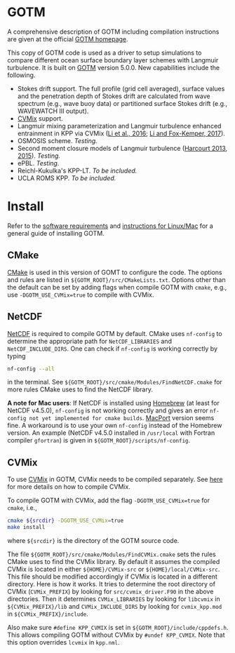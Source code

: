 # GOTM

A comprehensive description of GOTM including compilation instructions are given at the official [GOTM homepage](http://gotm.net).

This copy of GOTM code is used as a driver to setup simulations to compare different ocean surface boundary layer schemes with Langmuir turbulence. It is built on [GOTM](https://github.com/gotm-model/code) version 5.0.0. New capabilities include the following.

* Stokes drift support. The full profile (grid cell averaged), surface values and the penetration depth of Stokes drift are calculated from wave spectrum (e.g., wave buoy data) or partitioned surface Stokes drift (e.g., WAVEWATCH III output).
* [CVMix](https://github.com/CVMix/CVMix-src) support.
* Langmuir mixing parameterization and Langmuir turbulence enhanced entrainment in KPP via CVMix ([Li et al., 2016](https://doi.org/10.1016%2Fj.ocemod.2015.07.020); [Li and Fox-Kemper, 2017](https://doi.org/10.1175%2FJPO-D-17-0085.1)).
* OSMOSIS scheme. _Testing._
* Second moment closure models of Langmuir turbulence ([Harcourt 2013](https://doi.org/10.1175%2FJPO-D-12-0105.1), [2015](https://doi.org/10.1175%2FJPO-D-14-0046.1)). _Testing._
* ePBL. _Testing._
* Reichl-Kukulka's KPP-LT. _To be included._
* UCLA ROMS KPP. _To be included._

# Install

Refer to the [software requirements](http://gotm.net/portfolio/software/) and [instructions for Linux/Mac](http://gotm.net/software/linux/) for a general guide of installing GOTM.

## CMake

[CMake](https://cmake.org) is used in this version of GOMT to configure the code. The options and rules are listed in `${GOTM_ROOT}/src/CMakeLists.txt`. Options other than the default can be set by adding flags when compile GOTM with `cmake`, e.g., use `-DGOTM_USE_CVMix=true` to compile with CVMix.

## NetCDF

[NetCDF](https://www.unidata.ucar.edu/software/netcdf/) is required to compile GOTM by default. CMake uses `nf-config` to determine the appropriate path for `NetCDF_LIBRARIES` and `NetCDF_INCLUDE_DIRS`. One can check if `nf-config` is working correctly by typing
```sh
nf-config --all
```
in the terminal. See `${GOTM_ROOT}/src/cmake/Modules/FindNetCDF.cmake` for more rules CMake uses to find the NetCDF library.

**A note for Mac users**: If NetCDF is installed using [Homebrew](https://brew.sh) (at least for NetCDF v4.5.0), `nf-config` is not working correctly and gives an error `nf-config not yet implemented for cmake builds`. [MacPort](https://www.macports.org) version seems fine. A workaround is to use your own `nf-config` instead of the Homebrew version. An example (NetCDF v4.5.0 installed in `/usr/local` with Fortran compiler `gfortran`) is given in `${GOTM_ROOT}/scripts/nf-config`.

## CVMix

To use [CVMix](https://github.com/CVMix/CVMix-src) in GOTM, CVMix needs to be compiled separately. See [here](https://github.com/CVMix/CVMix-src) for more details on how to compile CVMix.

To compile GOTM with CVMix, add the flag `-DGOTM_USE_CVMix=true` for `cmake`, i.e.,
```sh
cmake ${srcdir} -DGOTM_USE_CVMix=true
make install
```
where `${srcdir}` is the directory of the GOTM source code.

The file `${GOTM_ROOT}/src/cmake/Modules/FindCVMix.cmake` sets the rules CMake uses to find the CVMix library. By default it assumes the compiled CVMix is located in either `${HOME}/CVMix-src` or `${HOME}/local/CVMix-src`. This file should be modified accordingly if CVMix is located in a different directory. Here is how it works. It tries to determine the root directory of CVMix (`CVMix_PREFIX`) by looking for `src/cvmix_driver.F90` in the above directories. Then it determines `CVMix_LIBRARIES` by looking for `libcvmix` in `${CVMix_PREFIX}/lib` and `CVMix_INCLUDE_DIRS` by looking for `cvmix_kpp.mod` in `${CVMix_PREFIX}/include`.

Also make sure `#define KPP_CVMIX` is set in `${GOTM_ROOT}/include/cppdefs.h`. This allows compiling GOTM without CVMix by `#undef KPP_CVMIX`. Note that this option overrides `lcvmix` in `kpp.nml`.
